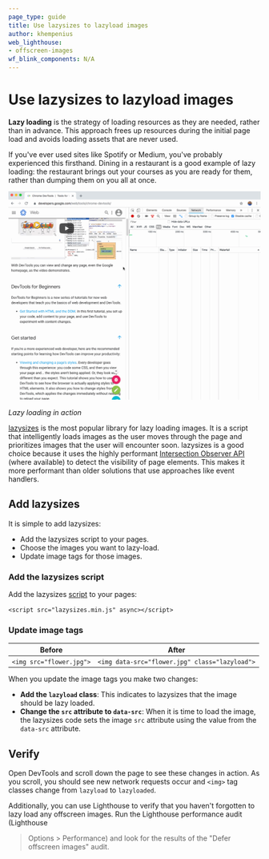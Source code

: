 ```yaml
---
page_type: guide
title: Use lazysizes to lazyload images
author: khempenius
web_lighthouse:
- offscreen-images
wf_blink_components: N/A
---
```


# Use lazysizes to lazyload images

**Lazy loading** is the strategy of loading resources as they are needed, rather
than in advance. This approach frees up resources during the initial page load
and avoids loading assets that are never used. 

If you've ever used sites like Spotify or Medium, you've probably experienced
this firsthand. Dining in a restaurant is a good example of lazy loading: the
restaurant brings out your courses as you are ready for them, rather than
dumping them on you all at once.

![image](./lazy-load-image.gif)

_Lazy loading in action_

[lazysizes](https://github.com/aFarkas/lazysizes) is the most popular library
for lazy loading images. It is a script that intelligently loads images as the
user moves through the page and prioritizes images that the user will encounter
soon. lazysizes is a good choice because it uses the highly performant
[Intersection Observer API](https://developer.mozilla.org/en-US/docs/Web/API/Intersection_Observer_API)
(where available) to detect the visibility of page elements. This makes it more
performant than older solutions that use approaches like event handlers.

## Add lazysizes

It is simple to add lazysizes:

+  Add the lazysizes script to your pages.
+  Choose the images you want to lazy-load.
+  Update image tags for those images.

### Add the lazysizes script

Add the lazysizes
[script](https://github.com/aFarkas/lazysizes/blob/gh-pages/lazysizes.min.js) to
your pages:

    <script src="lazysizes.min.js" async></script>
### Update image tags

| Before  | After |
|---------|----------------|
| `<img src="flower.jpg">` | `<img data-src="flower.jpg" class="lazyload">` |

When you update the image tags you make two changes:

+  **Add the `lazyload` class**: This indicates to lazysizes that the
    image should be lazy loaded.
+  **Change the `src` attribute to `data-src`**: When it is time to load the
    image, the lazysizes code sets the image `src` attribute using the value
    from the `data-src` attribute.

## Verify

Open DevTools and scroll down the page to see these changes in action. As you scroll, you should see new network requests occur and `<img>` tag classes change from `lazyload` to `lazyloaded`.

Additionally, you can use Lighthouse to verify that you haven't forgotten to
lazy load any offscreen images. Run the Lighthouse performance audit (Lighthouse
> Options > Performance) and look for the results of the "Defer offscreen
images" audit.
